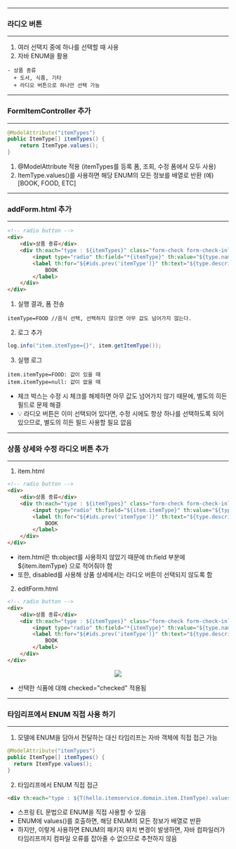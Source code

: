 -----
### 라디오 버튼
-----
1. 여러 선택지 중에 하나를 선택할 때 사용
2. 자바 ENUM을 활용
```
- 상품 종류
  + 도서, 식품, 기타
  + 라디오 버튼으로 하나만 선택 가능
```

-----
### FormItemController 추가
-----
```java
@ModelAttribute("itemTypes")
public ItemType[] itemTypes() {
    return ItemType.values();
}
```
1. @ModelAttribute 적용 (itemTypes를 등록 폼, 조회, 수정 폼에서 모두 사용)
2. ItemType.values()를 사용하면 해당 ENUM의 모든 정보를 배열로 반환 (예) [BOOK, FOOD, ETC]

-----
### addForm.html 추가
-----
```html
<!-- radio button --> 
<div>
    <div>상품 종류</div>
    <div th:each="type : ${itemTypes}" class="form-check form-check-inline"> 
        <input type="radio" th:field="*{itemType}" th:value="${type.name()}" class="form-check-input">
        <label th:for="${#ids.prev('itemType')}" th:text="${type.description}" class="form-check-label">
            BOOK 
        </label> 
    </div>
</div>
```

1. 실행 결과, 폼 전송
```
itemType=FOOD //음식 선택, 선택하지 않으면 아무 값도 넘어가지 않는다.
```

2. 로그 추가
```java
log.info("item.itemType={}", item.getItemType());
```

3. 실행 로그
```
item.itemType=FOOD: 값이 있을 때 
item.itemType=null: 값이 없을 때
```
  - 체크 박스는 수정 시 체크를 해제하면 아무 값도 넘어가지 않기 때문에, 별도의 히든 필드로 문제 해결
  - 💡 라디오 버튼은 이미 선택되어 있다면, 수정 시에도 항상 하나를 선택하도록 되어 있으므로, 별도의 히든 필드 사용할 필요 없음

-----
### 상품 상세와 수정 라디오 버튼 추가
-----
1. item.html
```html
<!-- radio button -->
<div>
    <div>상품 종류</div>
    <div th:each="type : ${itemTypes}" class="form-check form-check-inline">
        <input type="radio" th:field="${item.itemType}" th:value="${type.name()}" class="form-check-input" disabled>
        <label th:for="${#ids.prev('itemType')}" th:text="${type.description}" class="form-check-label">
            BOOK
        </label>
    </div>
</div>
```
  - item.html은 th:object를 사용하지 않았기 때문에 th:field 부분에 ${item.itemType} 으로 적어줘야 함
  - 또한, disabled를 사용해 상품 상세에서는 라디오 버튼이 선택되지 않도록 함

2. editForm.html
```html
<!-- radio button -->
<div>
    <div>상품 종류</div>
    <div th:each="type : ${itemTypes}" class="form-check form-check-inline">
        <input type="radio" th:field="*{itemType}" th:value="${type.name()}" class="form-check-input">
        <label th:for="${#ids.prev('itemType')}" th:text="${type.description}" class="form-check-label">
            BOOK
        </label>
    </div>
</div>
```

<div align="center">
<img src="https://github.com/sooyounghan/Spring/assets/34672301/e7390af5-e102-42c0-ac2b-37eecfa263e8">
</div>

  - 선택한 식품에 대해 checked="checked" 적용됨

-----
### 타임리프에서 ENUM 직접 사용 하기
-----
1. 모델에 ENUM을 담아서 전달하는 대신 타임리프는 자바 객체에 직접 접근 가능
```java
@ModelAttribute("itemTypes") 
public ItemType[] itemTypes() {
  return ItemType.values(); 
}
```

2. 타임리프에서 ENUM 직접 접근
```html
<div th:each="type : ${T(hello.itemservice.domain.item.ItemType).values()}">
```
  - 스프링 EL 문법으로 ENUM을 직접 사용할 수 있음
  - ENUM에 values()를 호출하면, 해당 ENUM의 모든 정보가 배열로 반환
  - 하지만, 이렇게 사용하면 ENUM의 패키지 위치 변경이 발생하면, 자바 컴파일러가 타임리프까지 컴파일 오류를 잡아줄 수 없으므로 추천하지 않음

